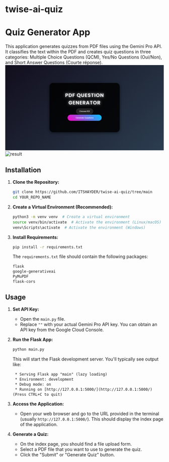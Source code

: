 # twise-ai-quiz

# Quiz Generator App

This application generates quizzes from PDF files using the Gemini Pro API. It classifies the text within the PDF and creates quiz questions in three categories: Multiple Choice Questions (QCM), Yes/No Questions (Oui/Non), and Short Answer Questions (Courte réponse).
![Quiz App Screenshot](index.png)
![result](re.gif) 

## Installation

1.  **Clone the Repository:**
    ```bash
    git clone https://github.com/ITSHAYDER/twise-ai-quiz/tree/main
    cd YOUR_REPO_NAME
    ```

2.  **Create a Virtual Environment (Recommended):**
    ```bash
    python3 -m venv venv  # Create a virtual environment
    source venv/bin/activate  # Activate the environment (Linux/macOS)
    venv\Scripts\activate  # Activate the environment (Windows)
    ```

3.  **Install Requirements:**
    ```bash
    pip install -r requirements.txt
    ```
    The `requirements.txt` file should contain the following packages:
    ```
    flask
    google-generativeai
    PyMuPDF
    flask-cors
    ```

## Usage

1.  **Set API Key:**
    *   Open the `main.py` file.
    *   Replace `""` with your actual Gemini Pro API key.  You can obtain an API key from the Google Cloud Console.

2.  **Run the Flask App:**
    ```bash
    python main.py
    ```
    This will start the Flask development server.  You'll typically see output like:
    ```
     * Serving Flask app "main" (lazy loading)
     * Environment: development
     * Debug mode: on
     * Running on [http://127.0.0.1:5000/](http://127.0.0.1:5000/) (Press CTRL+C to quit)
    ```

3.  **Access the Application:**
    *   Open your web browser and go to the URL provided in the terminal (usually `http://127.0.0.1:5000/`).  This should display the index page of the application.

4.  **Generate a Quiz:**
    *   On the index page, you should find a file upload form.
    *   Select a PDF file that you want to use to generate the quiz.
    *   Click the "Submit" or "Generate Quiz" button.
